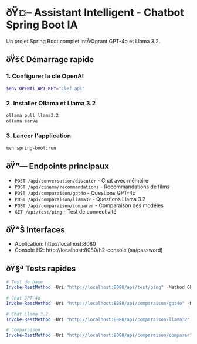 ﻿# ðŸ¤– Assistant Intelligent - Chatbot Spring Boot IA

Un projet Spring Boot complet intÃ©grant GPT-4o et Llama 3.2.

## ðŸš€ Démarrage rapide

### 1. Configurer la clé OpenAI
```powershell
$env:OPENAI_API_KEY="clef api"
```

### 2. Installer Ollama et Llama 3.2
```bash
ollama pull llama3.2
ollama serve
```

### 3. Lancer l'application
```bash
mvn spring-boot:run
```

## ðŸ”— Endpoints principaux

- `POST /api/conversation/discuter` - Chat avec mémoire
- `POST /api/cinema/recommandations` - Recommandations de films  
- `POST /api/comparaison/gpt4o` - Questions GPT-4o
- `POST /api/comparaison/llama32` - Questions Llama 3.2
- `POST /api/comparaison/comparer` - Comparaison des modéles
- `GET /api/test/ping` - Test de connectivité

## ðŸ“Š Interfaces

- Application: http://localhost:8080
- Console H2: http://localhost:8080/h2-console (sa/password)

## ðŸ§ª Tests rapides

```powershell
# Test de base
Invoke-RestMethod -Uri "http://localhost:8080/api/test/ping" -Method GET

# Chat GPT-4o
Invoke-RestMethod -Uri "http://localhost:8080/api/comparaison/gpt4o" -Method POST -Body @{question="Bonjour"} -ContentType "application/x-www-form-urlencoded"

# Chat Llama 3.2
Invoke-RestMethod -Uri "http://localhost:8080/api/comparaison/llama32" -Method POST -Body @{question="Bonjour"} -ContentType "application/x-www-form-urlencoded"

# Comparaison
Invoke-RestMethod -Uri "http://localhost:8080/api/comparaison/comparer" -Method POST -Body @{question="Capitale France?"} -ContentType "application/x-www-form-urlencoded"
```
